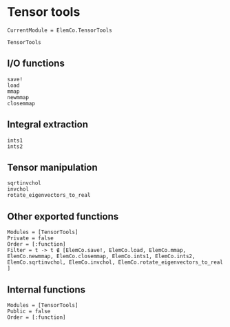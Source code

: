 # Tensor tools

```@meta
CurrentModule = ElemCo.TensorTools
```

```@docs
TensorTools
```

## I/O functions

```@docs
save!
load
mmap
newmmap
closemmap
```

## Integral extraction

```@docs
ints1
ints2
```

## Tensor manipulation

```@docs
sqrtinvchol
invchol
rotate_eigenvectors_to_real
```

## Other exported functions

```@autodocs
Modules = [TensorTools]
Private = false
Order = [:function]
Filter = t -> t ∉ [ElemCo.save!, ElemCo.load, ElemCo.mmap, ElemCo.newmmap, ElemCo.closemmap, ElemCo.ints1, ElemCo.ints2, ElemCo.sqrtinvchol, ElemCo.invchol, ElemCo.rotate_eigenvectors_to_real ]
```

## Internal functions
```@autodocs
Modules = [TensorTools]
Public = false
Order = [:function]
```
